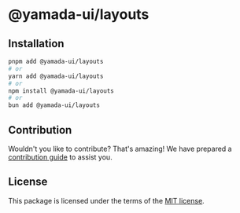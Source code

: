 # @yamada-ui/layouts

## Installation

```sh
pnpm add @yamada-ui/layouts
# or
yarn add @yamada-ui/layouts
# or
npm install @yamada-ui/layouts
# or
bun add @yamada-ui/layouts
```

## Contribution

Wouldn't you like to contribute? That's amazing! We have prepared a [contribution guide](https://github.com/yamada-ui/yamada-ui/blob/main/CONTRIBUTING.md) to assist you.

## License

This package is licensed under the terms of the
[MIT license](https://github.com/yamada-ui/yamada-ui/blob/main/LICENSE).
